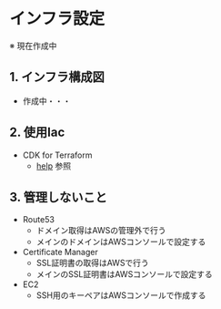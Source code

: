 # インフラ設定
※ 現在作成中

## 1. インフラ構成図
- 作成中・・・

## 2. 使用Iac
- CDK for Terraform
  - [help](help) 参照

## 3. 管理しないこと
- Route53
  - ドメイン取得はAWSの管理外で行う
  - メインのドメインはAWSコンソールで設定する
- Certificate Manager
  - SSL証明書の取得はAWSで行う
  - メインのSSL証明書はAWSコンソールで設定する
- EC2
  - SSH用のキーペアはAWSコンソールで作成する
